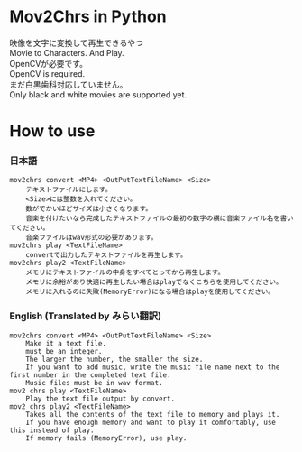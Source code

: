 # Mov2Chrs in Python
映像を文字に変換して再生できるやつ  
Movie to Characters. And Play.  
OpenCVが必要です。  
OpenCV is required.  
まだ白黒歯科対応していません。  
Only black and white movies are supported yet.  
# How to use
### 日本語
```
mov2chrs convert <MP4> <OutPutTextFileName> <Size>
    テキストファイルにします。
    <Size>には整数を入れてください。
    数がでかいほどサイズは小さくなります。
    音楽を付けたいなら完成したテキストファイルの最初の数字の横に音楽ファイル名を書いてください。
    音楽ファイルはwav形式の必要があります。
mov2chrs play <TextFileName>
    convertで出力したテキストファイルを再生します。
mov2chrs play2 <TextFileName>
    メモリにテキストファイルの中身をすべてとってから再生します。
    メモリに余裕があり快適に再生したい場合はplayでなくこちらを使用してください。
    メモリに入れるのに失敗(MemoryError)になる場合はplayを使用してください。
```
### English (Translated by みらい翻訳)
```
mov2chrs convert <MP4> <OutPutTextFileName> <Size>
    Make it a text file.
    must be an integer.
    The larger the number, the smaller the size.
    If you want to add music, write the music file name next to the first number in the completed text file.
    Music files must be in wav format.
mov2 chrs play <TextFileName>
    Play the text file output by convert.
mov2 chrs play2 <TextFileName>
    Takes all the contents of the text file to memory and plays it.
    If you have enough memory and want to play it comfortably, use this instead of play.
    If memory fails (MemoryError), use play.
```
